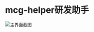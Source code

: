 # mcg-helper研发助手

![主界面截图](https://github.com/huhongjun/mcg-helper/tree/master/docu/screenshot/mcg-helper.png)